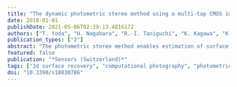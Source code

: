 ```yaml
---
title: "The dynamic photometric stereo method using a multi-tap CMOS image sensor"
date: 2018-01-01
publishDate: 2021-05-06T02:29:13.481617Z
authors: ["T. Yoda", "H. Nagahara", "R.-I. Taniguchi", "K. Kagawa", "K. Yasutomi", "S. Kawahito"]
publication_types: ["2"]
abstract: "The photometric stereo method enables estimation of surface normals from images that have been captured using different but known lighting directions. The classical photometric stereo method requires at least three images to determine the normals in a given scene. However, this method cannot be applied to dynamic scenes because it is assumed that the scene remains static while the required images are captured. In this work, we present a dynamic photometric stereo method for estimation of the surface normals in a dynamic scene. We use a multi-tap complementary metal-oxide-semiconductor (CMOS) image sensor to capture the input images required for the proposed photometric stereo method. This image sensor can divide the electrons from the photodiode from a single pixel into the different taps of the exposures and can thus capture multiple images under different lighting conditions with almost identical timing. We implemented a camera lighting system and created a software application to enable estimation of the normal map in real time. We also evaluated the accuracy of the estimated surface normals and demonstrated that our proposed method can estimate the surface normals of dynamic scenes."
featured: false
publication: "*Sensors (Switzerland)*"
tags: ["3d surface recovery", "computational photography", "photometric stereo", "vision sensor"]
doi: "10.3390/s18030786"
---
```


